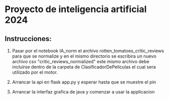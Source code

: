 # Proyecto de inteligencia artificial 2024
## Instrucciones:

1. Pasar por el notebook IA_norm el archivo rotten_tomatoes_critic_reviews para que se normalize y en el mismo directorio se escribira un nuevo archivo csv "critic_reviews_normalized" este mismo archivo debe incluirse dentro de la carpeta de 
ClasificadorDePeliculas el cual sera utilizado por el motor.

2. Arrancar la api en flask app.py y esperar hasta que se muestre el pin

3. Arrancar la interfaz grafica de java y comenzar a usar la applicacion
